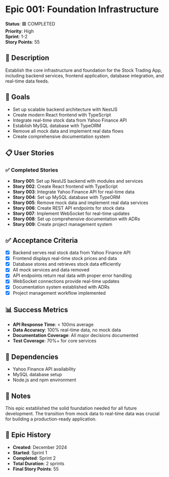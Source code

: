 # Epic 001: Foundation Infrastructure

**Status**: 🟩 COMPLETED  
**Priority**: High  
**Sprint**: 1-2  
**Story Points**: 55

## 📖 Description

Establish the core infrastructure and foundation for the Stock Trading App, including backend services, frontend application, database integration, and real-time data feeds.

## 🎯 Goals

- Set up scalable backend architecture with NestJS
- Create modern React frontend with TypeScript
- Integrate real-time stock data from Yahoo Finance API
- Establish MySQL database with TypeORM
- Remove all mock data and implement real data flows
- Create comprehensive documentation system

## 📋 User Stories

### ✅ Completed Stories

- **Story 001**: Set up NestJS backend with modules and services
- **Story 002**: Create React frontend with TypeScript
- **Story 003**: Integrate Yahoo Finance API for real-time data
- **Story 004**: Set up MySQL database with TypeORM
- **Story 005**: Remove mock data and implement real data services
- **Story 006**: Create REST API endpoints for stock data
- **Story 007**: Implement WebSocket for real-time updates
- **Story 008**: Set up comprehensive documentation with ADRs
- **Story 009**: Create project management system

## ✅ Acceptance Criteria

- [x] Backend serves real stock data from Yahoo Finance API
- [x] Frontend displays real-time stock prices and data
- [x] Database stores and retrieves stock data efficiently
- [x] All mock services and data removed
- [x] API endpoints return real data with proper error handling
- [x] WebSocket connections provide real-time updates
- [x] Documentation system established with ADRs
- [x] Project management workflow implemented

## 📊 Success Metrics

- **API Response Time**: < 100ms average
- **Data Accuracy**: 100% real-time data, no mock data
- **Documentation Coverage**: All major decisions documented
- **Test Coverage**: 70%+ for core services

## 🔗 Dependencies

- Yahoo Finance API availability
- MySQL database setup
- Node.js and npm environment

## 📝 Notes

This epic established the solid foundation needed for all future development. The transition from mock data to real-time data was crucial for building a production-ready application.

## 🔄 Epic History

- **Created**: December 2024
- **Started**: Sprint 1
- **Completed**: Sprint 2
- **Total Duration**: 2 sprints
- **Final Story Points**: 55
